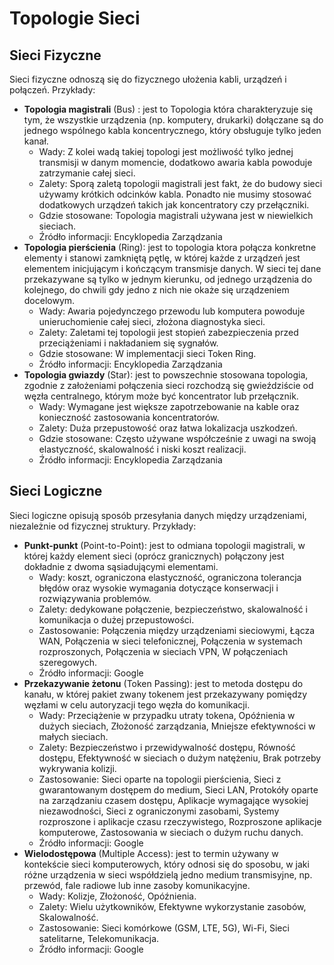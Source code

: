 # Topologie Sieci

## Sieci Fizyczne
Sieci fizyczne odnoszą się do fizycznego ułożenia kabli, urządzeń i połączeń. Przykłady:
- **Topologia magistrali** (Bus) : jest to Topologia która charakteryzuje się tym, że wszystkie urządzenia (np. komputery, drukarki) dołączane są do jednego wspólnego kabla koncentrycznego, który obsługuje tylko jeden kanał.
  - Wady: Z kolei wadą takiej topologi jest możliwość tylko jednej transmisji w danym momencie, dodatkowo awaria kabla powoduje zatrzymanie całej sieci.
  - Zalety: Sporą zaletą topologii magistrali jest fakt, że do budowy sieci używamy krótkich odcinków kabla. Ponadto nie musimy stosować dodatkowych urządzeń takich jak koncentratory czy przełączniki.
  - Gdzie stosowane: Topologia magistrali używana jest w niewielkich sieciach.
  - Źródło informacji: Encyklopedia Zarządzania
- **Topologia pierścienia** (Ring): jest to topologia ktora połącza konkretne elementy i stanowi zamkniętą pętlę, w której każde z urządzeń jest elementem inicjującym i kończącym transmisje danych. W sieci tej dane przekazywane są tylko w jednym kierunku, od jednego urządzenia do kolejnego, do chwili gdy jedno z nich nie okaże się urządzeniem docelowym.
  - Wady: Awaria pojedynczego przewodu lub komputera powoduje unieruchomienie całej sieci, złożona diagnostyka sieci.
  - Zalety: Zaletami tej topologii jest stopień zabezpieczenia przed przeciążeniami i nakładaniem się sygnałów.
  - Gdzie stosowane: W implementacji sieci Token Ring.
  - Źródło informacji: Encyklopedia Zarządzania
- **Topologia gwiazdy** (Star): jest to powszechnie stosowana topologia, zgodnie z założeniami połączenia sieci rozchodzą się gwieździście od węzła centralnego, którym może być koncentrator lub przełącznik. 
  - Wady: Wymagane jest większe zapotrzebowanie na kable oraz konieczność zastosowania koncentratorów.
  - Zalety: Duża przepustowość oraz łatwa lokalizacja uszkodzeń.
  - Gdzie stosowane: Często używane współcześnie z uwagi na swoją elastyczność, skalowalność i niski koszt realizacji.
  - Źródło informacji: Encyklopedia Zarządzania


## Sieci Logiczne
Sieci logiczne opisują sposób przesyłania danych między urządzeniami, niezależnie od fizycznej struktury. Przykłady:
- **Punkt-punkt** (Point-to-Point): jest to odmiana topologii magistrali, w której każdy element sieci (oprócz granicznych) połączony jest dokładnie z dwoma sąsiadującymi elementami.
  - Wady: koszt, ograniczona elastyczność, ograniczona tolerancja błędów oraz wysokie wymagania dotyczące konserwacji i rozwiązywania problemów.
  - Zalety: dedykowane połączenie, bezpieczeństwo, skalowalność i komunikacja o dużej przepustowości.
  - Zastosowanie: Połączenia między urządzeniami sieciowymi, Łącza WAN, Połączenia w sieci telefonicznej, Połączenia w systemach rozproszonych, Połączenia w sieciach VPN, W połączeniach szeregowych.
  - Źródło informacji: Google
- **Przekazywanie żetonu** (Token Passing): jest to metoda dostępu do kanału, w której pakiet zwany tokenem jest przekazywany pomiędzy węzłami w celu autoryzacji tego węzła do komunikacji.
  - Wady: Przeciążenie w przypadku utraty tokena, Opóźnienia w dużych sieciach, Złożoność zarządzania, Mniejsze efektywności w małych sieciach.
  - Zalety: Bezpieczeństwo i przewidywalność dostępu, Równość dostępu, Efektywność w sieciach o dużym natężeniu, Brak potrzeby wykrywania kolizji.
  - Zastosowanie: Sieci oparte na topologii pierścienia, Sieci z gwarantowanym dostępem do medium, Sieci LAN, Protokóły oparte na zarządzaniu czasem dostępu, Aplikacje wymagające wysokiej niezawodności, Sieci z ograniczonymi zasobami, Systemy rozproszone i 
    aplikacje czasu rzeczywistego, Rozproszone aplikacje komputerowe, Zastosowania w sieciach o dużym ruchu danych.
  - Źródło informacji: Google
- **Wielodostępowa** (Multiple Access): jest to termin używany w kontekście sieci komputerowych, który odnosi się do sposobu, w jaki różne urządzenia w sieci współdzielą jedno medium transmisyjne, np. przewód, fale radiowe lub inne zasoby komunikacyjne.
  - Wady: Kolizje, Złożoność, Opóźnienia.
  - Zalety: Wielu użytkowników, Efektywne wykorzystanie zasobów, Skalowalność.
  - Zastosowanie: Sieci komórkowe (GSM, LTE, 5G), Wi-Fi, Sieci satelitarne, Telekomunikacja.
  - Źródło informacji: Google
